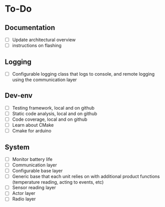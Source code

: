 # To-Do

## Documentation

- [ ] Update architectural overview
- [ ] instructions on flashing

## Logging

- [ ] Configurable logging class that logs to console, and remote logging using the communication layer

## Dev-env

- [ ] Testing framework, local and on github
- [ ] Static code analysis, local and on github
- [ ] Code coverage, local and on github
- [ ] Learn about CMake
- [ ] Cmake for arduino

## System

- [ ] Monitor battery life
- [ ] Communication layer
- [ ] Configurable base layer
- [ ] Generic base that each unit relies on with additional product functions (temperature reading, acting to events, etc)
- [ ] Sensor reading layer
- [ ] Actor layer
- [ ] Radio layer

